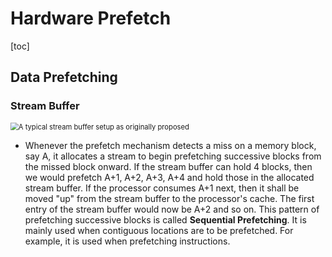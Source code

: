 # Hardware Prefetch

[toc]

## Data Prefetching

### Stream Buffer

<img src="https://upload.wikimedia.org/wikipedia/commons/0/08/CachePrefetching_StreamBuffers.png" alt="A typical stream buffer setup as originally proposed" style="zoom:80%;" />



- Whenever the prefetch mechanism detects a miss on a memory block, say A, it allocates a stream to begin prefetching successive blocks from the missed block onward. If the stream buffer can hold 4 blocks, then we would prefetch A+1, A+2, A+3, A+4 and hold those in the allocated stream buffer. If the processor consumes A+1 next, then it shall be moved "up" from the stream buffer to the processor's cache. The first entry of the stream buffer would now be A+2 and so on. This pattern of prefetching successive blocks is called **Sequential Prefetching**. It is mainly used when contiguous locations are to be prefetched. For example, it is used when prefetching instructions.


